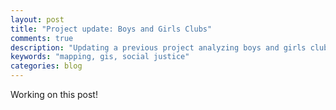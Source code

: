 ```yaml
---
layout: post
title: "Project update: Boys and Girls Clubs"
comments: true
description: "Updating a previous project analyzing boys and girls clubs"
keywords: "mapping, gis, social justice"
categories: blog
---
```


Working on this post!
